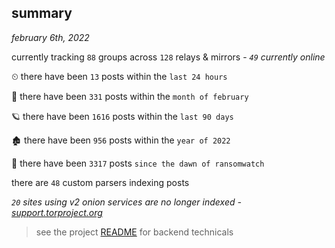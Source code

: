
## summary
_february 6th, 2022_

currently tracking `88` groups across `128` relays & mirrors - _`49` currently online_

⏲ there have been `13` posts within the `last 24 hours`

🦈 there have been `331` posts within the `month of february`

🪐 there have been `1616` posts within the `last 90 days`

🏚 there have been `956` posts within the `year of 2022`

🦕 there have been `3317` posts `since the dawn of ransomwatch`

there are `48` custom parsers indexing posts

_`20` sites using v2 onion services are no longer indexed - [support.torproject.org](https://support.torproject.org/onionservices/v2-deprecation/)_

> see the project [README](https://github.com/thetanz/ransomwatch#ransomwatch--) for backend technicals
